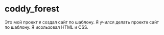 # coddy_forest
Это мой проект я создал сайт по шаблону. Я учился делать проекте сайт по шаблону. Я исользовал HTML и CSS. 
